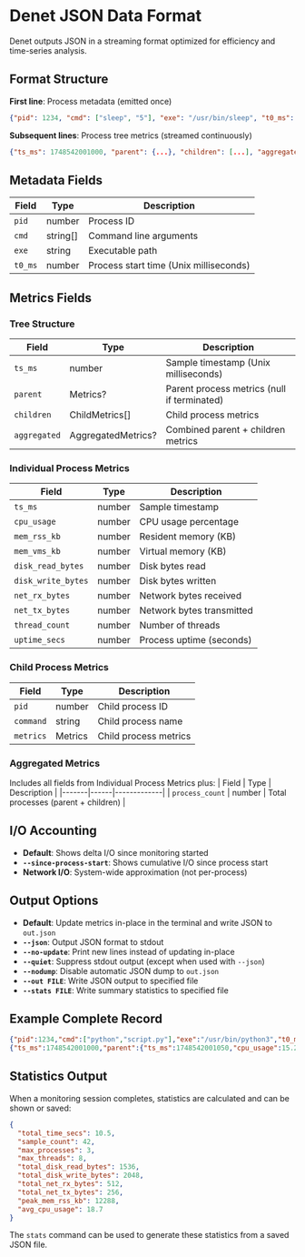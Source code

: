 # Denet JSON Data Format

Denet outputs JSON in a streaming format optimized for efficiency and time-series analysis.

## Format Structure

**First line**: Process metadata (emitted once)
```json
{"pid": 1234, "cmd": ["sleep", "5"], "exe": "/usr/bin/sleep", "t0_ms": 1748542000000}
```

**Subsequent lines**: Process tree metrics (streamed continuously)
```json
{"ts_ms": 1748542001000, "parent": {...}, "children": [...], "aggregated": {...}}
```

## Metadata Fields

| Field | Type | Description |
|-------|------|-------------|
| `pid` | number | Process ID |
| `cmd` | string[] | Command line arguments |
| `exe` | string | Executable path |
| `t0_ms` | number | Process start time (Unix milliseconds) |

## Metrics Fields

### Tree Structure
| Field | Type | Description |
|-------|------|-------------|
| `ts_ms` | number | Sample timestamp (Unix milliseconds) |
| `parent` | Metrics? | Parent process metrics (null if terminated) |
| `children` | ChildMetrics[] | Child process metrics |
| `aggregated` | AggregatedMetrics? | Combined parent + children metrics |

### Individual Process Metrics
| Field | Type | Description |
|-------|------|-------------|
| `ts_ms` | number | Sample timestamp |
| `cpu_usage` | number | CPU usage percentage |
| `mem_rss_kb` | number | Resident memory (KB) |
| `mem_vms_kb` | number | Virtual memory (KB) |
| `disk_read_bytes` | number | Disk bytes read |
| `disk_write_bytes` | number | Disk bytes written |
| `net_rx_bytes` | number | Network bytes received |
| `net_tx_bytes` | number | Network bytes transmitted |
| `thread_count` | number | Number of threads |
| `uptime_secs` | number | Process uptime (seconds) |

### Child Process Metrics
| Field | Type | Description |
|-------|------|-------------|
| `pid` | number | Child process ID |
| `command` | string | Child process name |
| `metrics` | Metrics | Child process metrics |

### Aggregated Metrics
Includes all fields from Individual Process Metrics plus:
| Field | Type | Description |
|-------|------|-------------|
| `process_count` | number | Total processes (parent + children) |

## I/O Accounting

- **Default**: Shows delta I/O since monitoring started
- **`--since-process-start`**: Shows cumulative I/O since process start
- **Network I/O**: System-wide approximation (not per-process)

## Output Options

- **Default**: Update metrics in-place in the terminal and write JSON to `out.json`
- **`--json`**: Output JSON format to stdout
- **`--no-update`**: Print new lines instead of updating in-place
- **`--quiet`**: Suppress stdout output (except when used with `--json`)
- **`--nodump`**: Disable automatic JSON dump to `out.json`
- **`--out FILE`**: Write JSON output to specified file
- **`--stats FILE`**: Write summary statistics to specified file

## Example Complete Record

```json
{"pid":1234,"cmd":["python","script.py"],"exe":"/usr/bin/python3","t0_ms":1748542000000}
{"ts_ms":1748542001000,"parent":{"ts_ms":1748542001050,"cpu_usage":15.2,"mem_rss_kb":8192,"mem_vms_kb":32768,"disk_read_bytes":1024,"disk_write_bytes":2048,"net_rx_bytes":512,"net_tx_bytes":256,"thread_count":3,"uptime_secs":1},"children":[{"pid":1235,"command":"worker","metrics":{"ts_ms":1748542001060,"cpu_usage":5.1,"mem_rss_kb":4096,"mem_vms_kb":16384,"disk_read_bytes":512,"disk_write_bytes":0,"net_rx_bytes":0,"net_tx_bytes":0,"thread_count":1,"uptime_secs":1}}],"aggregated":{"ts_ms":1748542001000,"cpu_usage":20.3,"mem_rss_kb":12288,"mem_vms_kb":49152,"disk_read_bytes":1536,"disk_write_bytes":2048,"net_rx_bytes":512,"net_tx_bytes":256,"thread_count":4,"process_count":2,"uptime_secs":1}}
```

## Statistics Output

When a monitoring session completes, statistics are calculated and can be shown or saved:

```json
{
  "total_time_secs": 10.5,
  "sample_count": 42,
  "max_processes": 3,
  "max_threads": 8,
  "total_disk_read_bytes": 1536,
  "total_disk_write_bytes": 2048, 
  "total_net_rx_bytes": 512,
  "total_net_tx_bytes": 256,
  "peak_mem_rss_kb": 12288,
  "avg_cpu_usage": 18.7
}
```

The `stats` command can be used to generate these statistics from a saved JSON file.
